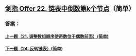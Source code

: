 ## [剑指 Offer 22. 链表中倒数第k个节点](https://leetcode-cn.com/problems/merge-two-sorted-lists/)（简单）





### 答案：



#### [上一题（21. 调整数组顺序使奇数位于偶数前面）(简单)](https://github.com/sdwwld/leetCode/blob/master/src/main/java/com/wld/java/offer/剑指Offer21.md)

#### [下一题（24. 反转链表）(简单)](https://github.com/sdwwld/leetCode/blob/master/src/main/java/com/wld/java/offer/剑指Offer24.md)